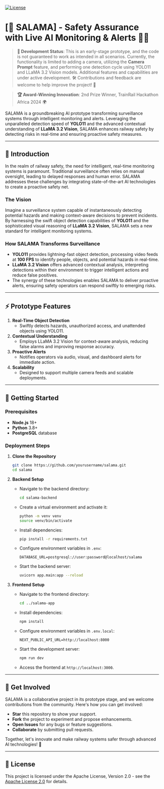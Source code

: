 [![License](https://img.shields.io/badge/License-Apache%202.0-blue.svg)](LICENSE)

# [🔴 SALAMA] - Safety Assurance with Live AI Monitoring & Alerts 🚦🤖

> **🚧 Development Status**: This is an early-stage prototype, and the code is not guaranteed to work as intended in all scenarios. Currently, the functionality is limited to adding a camera, utilizing the **Camera Prompt** feature, and performing one detection cycle using YOLO11 and LLaMA 3.2 Vision models. Additional features and capabilities are under active development. 🛠️ Contributions and feedback are welcome to help improve the project! 🚀

> **🏆 Award-Winning Innovation**: 2nd Prize Winner, TrainRail Hackathon Africa 2024 🌍

SALAMA is a groundbreaking AI prototype transforming surveillance systems through intelligent monitoring and alerts. Leveraging the unparalleled detection speed of **YOLO11** and the advanced contextual understanding of **LLaMA 3.2 Vision**, SALAMA enhances railway safety by detecting risks in real-time and ensuring proactive safety measures.

---

## 🚀 Introduction

In the realm of railway safety, the need for intelligent, real-time monitoring systems is paramount. Traditional surveillance often relies on manual oversight, leading to delayed responses and human error. SALAMA addresses these challenges by integrating state-of-the-art AI technologies to create a proactive safety net.

### The Vision

Imagine a surveillance system capable of instantaneously detecting potential hazards and making context-aware decisions to prevent incidents. By harnessing the swift object detection capabilities of **YOLO11** and the sophisticated visual reasoning of **LLaMA 3.2 Vision**, SALAMA sets a new standard for intelligent monitoring systems.

### How SALAMA Transforms Surveillance

- **YOLO11** provides lightning-fast object detection, processing video feeds at **100 FPS** to identify people, objects, and potential hazards in real-time.
- **LLaMA 3.2 Vision** offers advanced contextual analysis, interpreting detections within their environment to trigger intelligent actions and reduce false positives.
- The synergy of these technologies enables SALAMA to deliver proactive alerts, ensuring safety operators can respond swiftly to emerging risks.

---

## ⚡ Prototype Features

1. **Real-Time Object Detection**
   - Swiftly detects hazards, unauthorized access, and unattended objects using YOLO11.
2. **Contextual Understanding**
   - Employs LLaMA 3.2 Vision for context-aware analysis, reducing false alarms and improving response accuracy.
3. **Proactive Alerts**
   - Notifies operators via audio, visual, and dashboard alerts for immediate action.
4. **Scalability**
   - Designed to support multiple camera feeds and scalable deployments.

---

## 🚀 Getting Started

### Prerequisites

- **Node.js** 18+
- **Python** 3.8+
- **PostgreSQL** database

### Deployment Steps

1. **Clone the Repository**

   ```bash
   git clone https://github.com/yourusername/salama.git
   cd salama
   ```

2. **Backend Setup**

   - Navigate to the backend directory:

     ```bash
     cd salama-backend
     ```

   - Create a virtual environment and activate it:

     ```bash
     python -m venv venv
     source venv/bin/activate
     ```

   - Install dependencies:

     ```bash
     pip install -r requirements.txt
     ```

   - Configure environment variables in `.env`:

     ```env
     DATABASE_URL=postgresql://user:password@localhost/salama
     ```

   - Start the backend server:

     ```bash
     uvicorn app.main:app --reload
     ```

3. **Frontend Setup**

   - Navigate to the frontend directory:

     ```bash
     cd ../salama-app
     ```

   - Install dependencies:

     ```bash
     npm install
     ```

   - Configure environment variables in `.env.local`:

     ```env
     NEXT_PUBLIC_API_URL=http://localhost:8000
     ```

   - Start the development server:

     ```bash
     npm run dev
     ```

   - Access the frontend at `http://localhost:3000`.

---

## 🌟 Get Involved

SALAMA is a collaborative project in its prototype stage, and we welcome contributions from the community. Here's how you can get involved:

- **Star** this repository to show your support.
- **Fork** the project to experiment and propose enhancements.
- **Open Issues** for any bugs or feature suggestions.
- **Collaborate** by submitting pull requests.

Together, let's innovate and make railway systems safer through advanced AI technologies! 🚅

---

## 📜 License

This project is licensed under the Apache License, Version 2.0 - see the [Apache License 2.0](https://www.apache.org/licenses/LICENSE-2.0) for details.

